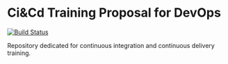# Ci&Cd Training Proposal for DevOps
[![Build Status](https://travis-ci.org/vitorsalgado/ci-cd-training-proposal.svg?branch=master)](https://travis-ci.org/vitorsalgado/ci-cd-training-proposal)  

Repository dedicated for continuous integration and continuous delivery training.
